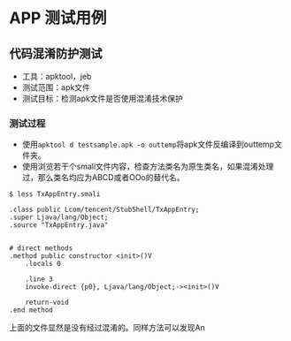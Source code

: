 # APP 测试用例

## 代码混淆防护测试

- 工具：apktool，jeb
- 测试范围：apk文件
- 测试目标：检测apk文件是否使用混淆技术保护

### 测试过程
- 使用`apktool d testsample.apk -o outtemp`将apk文件反编译到outtemp文件夹。
- 使用浏览若干个smali文件内容，检查方法类名为原生类名，如果混淆处理过，那么类名均应为ABCD或者OOo的替代名。

```
$ less TxAppEntry.smali   

.class public Lcom/tencent/StubShell/TxAppEntry;
.super Ljava/lang/Object;
.source "TxAppEntry.java"


# direct methods
.method public constructor <init>()V
    .locals 0

    .line 3
    invoke-direct {p0}, Ljava/lang/Object;-><init>()V

    return-void
.end method
```

上面的文件显然是没有经过混淆的。同样方法可以发现An

